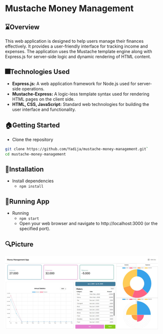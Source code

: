 # Mustache Money Management

## ⌛Overview
This web application is designed to help users manage their finances effectively. It provides a user-friendly interface for tracking income and expenses. The application uses the Mustache template engine along with Express.js for server-side logic and dynamic rendering of HTML content.

## 🎆Technologies Used
- **Express.js:** A web application framework for Node.js used for server-side operations.
- **Mustache-Express:** A logic-less template syntax used for rendering HTML pages on the client side.
- **HTML, CSS, JavaScript:** Standard web technologies for building the user interface and functionality.

## 🏠Getting Started

- Clone the repository
```bash
git clone https://github.com/Yadija/mustache-money-management.git`
cd mustache-money-management
```
## 🚀Installation
- Install dependencies
  - `npm install`


## 🔭Running App
- Running
  - `npm start`
  - Open your web browser and navigate to http://localhost:3000 (or the specified port).

## 🔍Picture
<img src="public/assets/image/home.jpg" alt="home" />